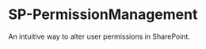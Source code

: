SP-PermissionManagement
=======================

An intuitive way to alter user permissions in SharePoint.
